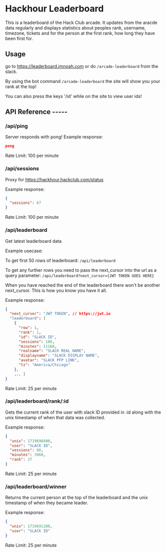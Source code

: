 # Hackhour Leaderboard
This is a leaderboard of the Hack Club arcade. It updates from the aracde data regularly and displays statistics about peoples rank, username, timezone, tickets and for the person at the first rank, how long they have been first for. 
## Usage
go to https://leaderboard.imnoah.com or do `/arcade-leaderboard` from the slack.

By using the bot command `/arcade-leaderboard` the site will show you your rank at the top!

You can also press the keys '/id' while on the site to view user ids!


## API Reference -----

### /api/ping

Server responds with pong!
Example response: 
```json
pong
```

Rate Limit: 100 per minute

### /api/sessions

Proxy for https://hackhour.hackclub.com/status

Example response: 
```json
{
  "sessions": 67
}
```

Rate Limit: 100 per minute

### /api/leaderboard

Get latest leaderboard data

Example usecase:

To get first 50 rows of leaderboard:
`/api/leaderboard`

To get any further rows you need to pass the next_cursor into the url as a query parameter:
`/api/leaderboard?next_cursor={JWT TOKEN GOES HERE}`

When you have reached the end of the leaderboard there won't be another next_cursor. This is how you know you have it all.

Example response: 
```json
{
  "next_cursor": "JWT TOKEN", // https://jwt.io
  "leaderboard": [
    {
      "row": 1,
      "rank": 1,
      "id": "SLACK ID",
      "sessions": 186,
      "minutes": 11160,
      "realname": "SLACK REAL NAME",
      "displayname": "SLACK DISPLAY NAME",
      "avatar": "SLACK PFP LINK",
      "tz": "America/Chicago"
    },
    ... ]
}
```

Rate Limit: 25 per minute

### /api/leaderboard/rank/:id


Gets the current rank of the user with slack ID provided in :id along with the unix timestamp of when that data was collected.

Example response: 
```json
{
  "unix": 1719698400, 
  "user": "SLACK ID",
  "sessions": 66,
  "minutes": 3960,
  "rank": 27
}
```

Rate Limit: 25 per minute

### /api/leaderboard/winner

Returns the current person at the top of the leaderboard and the unix timestamp of when they became leader.

Example response: 
```json
{
  "unix": 1719691200,
  "user": "SLACK ID"
}
```

Rate Limit: 25 per minute



